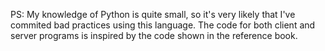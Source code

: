 PS: My knowledge of Python is quite small, so it's very likely that I've commited bad practices using this language. The code for both client and server programs is inspired by the code shown in the reference book.
	
